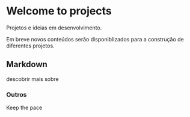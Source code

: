 # Welcome to projects

Projetos e ideias em desenvolvimento.

Em breve novos conteúdos serão disponiblizados para a construção de diferentes projetos.

## Markdown

descobrir mais sobre

### Outros

Keep the pace 

